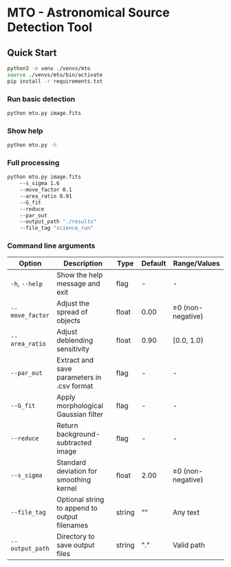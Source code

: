 # MTO - Astronomical Source Detection Tool

##  Quick Start

```bash
python3 -m venv ./venvs/mto
source ./venvs/mto/bin/activate
pip install -r requirements.txt
```
### Run basic detection
```bash
python mto.py image.fits
```

### Show help
```bash
python mto.py -h
```

### Full processing
```bash
python mto.py image.fits
    --s_sigma 1.6 
    --move_factor 0.1 
    --area_ratio 0.91  
    --G_fit 
    --reduce 
    --par_out 
    --output_path "./results" 
    --file_tag "science_run"
```
### Command line arguments

| Option            | Description                                   | Type     | Default | Range/Values        |
|-------------------|-----------------------------------------------|----------|---------|---------------------|
| `-h`, `--help`    | Show the help message and exit                | flag     | -       | -                   |
| `--move_factor`   | Adjust the spread of objects                  | float    | 0.00    | ≥0 (non-negative)   |
| `--area_ratio`    | Adjust deblending sensitivity                 | float    | 0.90    | [0.0, 1.0)          |
| `--par_out`       | Extract and save parameters in .csv format    | flag     | -       | -                   |
| `--G_fit`         | Apply morphological Gaussian filter           | flag     | -       | -                   |
| `--reduce`        | Return background-subtracted image            | flag     | -       | -                   |
| `--s_sigma`       | Standard deviation for smoothing kernel       | float    | 2.00    | ≥0 (non-negative)   |
| `--file_tag`      | Optional string to append to output filenames | string   | ""      | Any text            |
| `--output_path`   | Directory to save output files                | string   | "."     | Valid path          |